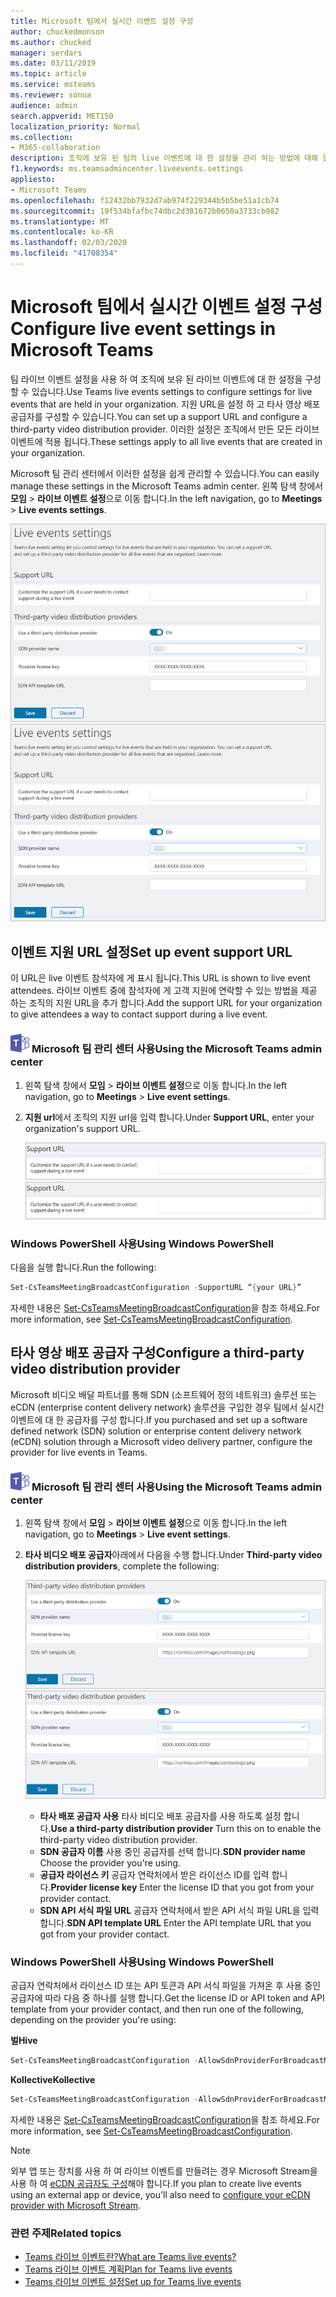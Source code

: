 ```yaml
---
title: Microsoft 팀에서 실시간 이벤트 설정 구성
author: chuckedmonson
ms.author: chucked
manager: serdars
ms.date: 03/11/2019
ms.topic: article
ms.service: msteams
ms.reviewer: sonua
audience: admin
search.appverid: MET150
localization_priority: Normal
ms.collection:
- M365-collaboration
description: 조직에 보유 된 팀의 live 이벤트에 대 한 설정을 관리 하는 방법에 대해 알아봅니다.
f1.keywords: ms.teamsadmincenter.liveevents.settings
appliesto:
- Microsoft Teams
ms.openlocfilehash: f12432bb7932d7ab974f229344b5b5be51a1cb74
ms.sourcegitcommit: 19f534bfafbc74dbc2d381672b0650a3733cb982
ms.translationtype: MT
ms.contentlocale: ko-KR
ms.lasthandoff: 02/03/2020
ms.locfileid: "41708354"
---
```

# <a name="configure-live-event-settings-in-microsoft-teams"></a><span data-ttu-id="3c9a0-103">Microsoft 팀에서 실시간 이벤트 설정 구성</span><span class="sxs-lookup"><span data-stu-id="3c9a0-103">Configure live event settings in Microsoft Teams</span></span>

<span data-ttu-id="3c9a0-104">팀 라이브 이벤트 설정을 사용 하 여 조직에 보유 된 라이브 이벤트에 대 한 설정을 구성할 수 있습니다.</span><span class="sxs-lookup"><span data-stu-id="3c9a0-104">Use Teams live events settings to configure settings for live events that are held in your organization.</span></span> <span data-ttu-id="3c9a0-105">지원 URL을 설정 하 고 타사 영상 배포 공급자를 구성할 수 있습니다.</span><span class="sxs-lookup"><span data-stu-id="3c9a0-105">You can set up a support URL and configure a third-party video distribution provider.</span></span> <span data-ttu-id="3c9a0-106">이러한 설정은 조직에서 만든 모든 라이브 이벤트에 적용 됩니다.</span><span class="sxs-lookup"><span data-stu-id="3c9a0-106">These settings apply to all live events that are created in your organization.</span></span> 

<span data-ttu-id="3c9a0-107">Microsoft 팀 관리 센터에서 이러한 설정을 쉽게 관리할 수 있습니다.</span><span class="sxs-lookup"><span data-stu-id="3c9a0-107">You can easily manage these settings in the Microsoft Teams admin center.</span></span> <span data-ttu-id="3c9a0-108">왼쪽 탐색 창에서 **모임** > **라이브 이벤트 설정**으로 이동 합니다.</span><span class="sxs-lookup"><span data-stu-id="3c9a0-108">In the left navigation, go to **Meetings** > **Live events settings**.</span></span> 

<span data-ttu-id="3c9a0-109">![팀의 라이브 이벤트 설정 스크린샷](../media/teams-live-events-settings.png "Microsoft 팀 관리 센터에서 구성할 수 있는 팀 live 이벤트 설정 스크린샷")</span><span class="sxs-lookup"><span data-stu-id="3c9a0-109">![Screen shot of Teams live events settings](../media/teams-live-events-settings.png "Screen shot of Teams live events settings that you can configure in the Microsoft Teams admin center")</span></span> 

## <a name="set-up-event-support-url"></a><span data-ttu-id="3c9a0-110">이벤트 지원 URL 설정</span><span class="sxs-lookup"><span data-stu-id="3c9a0-110">Set up event support URL</span></span>

<span data-ttu-id="3c9a0-111">이 URL은 live 이벤트 참석자에 게 표시 됩니다.</span><span class="sxs-lookup"><span data-stu-id="3c9a0-111">This URL is shown to live event attendees.</span></span> <span data-ttu-id="3c9a0-112">라이브 이벤트 중에 참석자에 게 고객 지원에 연락할 수 있는 방법을 제공 하는 조직의 지원 URL을 추가 합니다.</span><span class="sxs-lookup"><span data-stu-id="3c9a0-112">Add the support URL for your organization to give attendees a way to contact support during a live event.</span></span>

### <a name="an-icon-showing-the-microsoft-teams-logomediateams-logo-30x30png-using-the-microsoft-teams-admin-center"></a>![Microsoft 팀 로고를 표시 하는 아이콘](../media/teams-logo-30x30.png) <span data-ttu-id="3c9a0-114">Microsoft 팀 관리 센터 사용</span><span class="sxs-lookup"><span data-stu-id="3c9a0-114">Using the Microsoft Teams admin center</span></span>

1. <span data-ttu-id="3c9a0-115">왼쪽 탐색 창에서 **모임** > **라이브 이벤트 설정**으로 이동 합니다.</span><span class="sxs-lookup"><span data-stu-id="3c9a0-115">In the left navigation, go to **Meetings** > **Live event settings**.</span></span>
2. <span data-ttu-id="3c9a0-116">**지원 url**에서 조직의 지원 url을 입력 합니다.</span><span class="sxs-lookup"><span data-stu-id="3c9a0-116">Under **Support URL**, enter your organization's support URL.</span></span> 

    <span data-ttu-id="3c9a0-117">![관리 센터에서 라이브 이벤트에 대 한 URL 설정 지원](../media/teams-live-events-settings-supporturl.png "팀 라이브 이벤트에 대 한 지원 URL 설정 스크린샷")</span><span class="sxs-lookup"><span data-stu-id="3c9a0-117">![Support URL setting for live events in the admin center](../media/teams-live-events-settings-supporturl.png "Screen shot of support URL setting for Teams live events")</span></span>

### <a name="using-windows-powershell"></a><span data-ttu-id="3c9a0-118">Windows PowerShell 사용</span><span class="sxs-lookup"><span data-stu-id="3c9a0-118">Using Windows PowerShell</span></span>
<span data-ttu-id="3c9a0-119">다음을 실행 합니다.</span><span class="sxs-lookup"><span data-stu-id="3c9a0-119">Run the following:</span></span>
```PowerShell
Set-CsTeamsMeetingBroadcastConfiguration -SupportURL “{your URL}” 
```
<span data-ttu-id="3c9a0-120">자세한 내용은 [Set-CsTeamsMeetingBroadcastConfiguration](https://docs.microsoft.com/powershell/module/skype/set-csteamsmeetingbroadcastconfiguration?view=skype-ps)을 참조 하세요.</span><span class="sxs-lookup"><span data-stu-id="3c9a0-120">For more information, see [Set-CsTeamsMeetingBroadcastConfiguration](https://docs.microsoft.com/powershell/module/skype/set-csteamsmeetingbroadcastconfiguration?view=skype-ps).</span></span>
## <a name="configure-a-third-party-video-distribution-provider"></a><span data-ttu-id="3c9a0-121">타사 영상 배포 공급자 구성</span><span class="sxs-lookup"><span data-stu-id="3c9a0-121">Configure a third-party video distribution provider</span></span> 

<span data-ttu-id="3c9a0-122">Microsoft 비디오 배달 파트너를 통해 SDN (소프트웨어 정의 네트워크) 솔루션 또는 eCDN (enterprise content delivery network) 솔루션을 구입한 경우 팀에서 실시간 이벤트에 대 한 공급자를 구성 합니다.</span><span class="sxs-lookup"><span data-stu-id="3c9a0-122">If you purchased and set up a software defined network (SDN) solution or enterprise content delivery network (eCDN) solution through a Microsoft video delivery partner, configure the provider for live events in Teams.</span></span> 

### <a name="an-icon-showing-the-microsoft-teams-logomediateams-logo-30x30png-using-the-microsoft-teams-admin-center"></a>![Microsoft 팀 로고를 표시 하는 아이콘](../media/teams-logo-30x30.png) <span data-ttu-id="3c9a0-124">Microsoft 팀 관리 센터 사용</span><span class="sxs-lookup"><span data-stu-id="3c9a0-124">Using the Microsoft Teams admin center</span></span>

1. <span data-ttu-id="3c9a0-125">왼쪽 탐색 창에서 **모임** > **라이브 이벤트 설정**으로 이동 합니다.</span><span class="sxs-lookup"><span data-stu-id="3c9a0-125">In the left navigation, go to **Meetings** > **Live event settings**.</span></span>
2. <span data-ttu-id="3c9a0-126">**타사 비디오 배포 공급자**아래에서 다음을 수행 합니다.</span><span class="sxs-lookup"><span data-stu-id="3c9a0-126">Under **Third-party video distribution providers**, complete the following:</span></span> 

    <span data-ttu-id="3c9a0-127">![관리 센터의 타사 영상 배포 공급자 설정](../media/teams-live-events-settings-distribution-provider.png "라이브 이벤트의 타사 비디오 배포 공급자 설정 스크린샷")</span><span class="sxs-lookup"><span data-stu-id="3c9a0-127">![Third-party video distribution provider settings in the admin center](../media/teams-live-events-settings-distribution-provider.png "Screen shot of the third-party video distribution provider settings for live events")</span></span>

    - <span data-ttu-id="3c9a0-128">**타사 배포 공급자 사용** 타사 비디오 배포 공급자를 사용 하도록 설정 합니다.</span><span class="sxs-lookup"><span data-stu-id="3c9a0-128">**Use a third-party distribution provider** Turn this on to enable the third-party video distribution provider.</span></span>
    - <span data-ttu-id="3c9a0-129">**SDN 공급자 이름** 사용 중인 공급자를 선택 합니다.</span><span class="sxs-lookup"><span data-stu-id="3c9a0-129">**SDN provider name** Choose the provider you're using.</span></span>
    - <span data-ttu-id="3c9a0-130">**공급자 라이선스 키** 공급자 연락처에서 받은 라이선스 ID를 입력 합니다.</span><span class="sxs-lookup"><span data-stu-id="3c9a0-130">**Provider license key** Enter the license ID that you got from your provider contact.</span></span>
    - <span data-ttu-id="3c9a0-131">**SDN API 서식 파일 URL** 공급자 연락처에서 받은 API 서식 파일 URL을 입력 합니다.</span><span class="sxs-lookup"><span data-stu-id="3c9a0-131">**SDN API template URL** Enter the API template URL that you got from your provider contact.</span></span>

### <a name="using-windows-powershell"></a><span data-ttu-id="3c9a0-132">Windows PowerShell 사용</span><span class="sxs-lookup"><span data-stu-id="3c9a0-132">Using Windows PowerShell</span></span>
<span data-ttu-id="3c9a0-133">공급자 연락처에서 라이선스 ID 또는 API 토큰과 API 서식 파일을 가져온 후 사용 중인 공급자에 따라 다음 중 하나를 실행 합니다.</span><span class="sxs-lookup"><span data-stu-id="3c9a0-133">Get the license ID or API token and API template from your provider contact, and then run one of the following, depending on the provider you're using:</span></span>

<span data-ttu-id="3c9a0-134">**벌**</span><span class="sxs-lookup"><span data-stu-id="3c9a0-134">**Hive**</span></span> 
```PowerShell
Set-CsTeamsMeetingBroadcastConfiguration -AllowSdnProviderForBroadcastMeeting $True -SdnProviderName hive -SdnLicenseId {license ID GUID provided by Hive} -SdnApiTemplateUrl “{API template URL provided by Hive}”
```
<span data-ttu-id="3c9a0-135">**Kollective**</span><span class="sxs-lookup"><span data-stu-id="3c9a0-135">**Kollective**</span></span> 
```PowerShell
Set-CsTeamsMeetingBroadcastConfiguration -AllowSdnProviderForBroadcastMeeting $True -SdnProviderName kollective -SdnApiTemplateUrl "{API template URL provided by Kollective}" -SdnApiToken {API token GUID provided by Kollective}
```
<span data-ttu-id="3c9a0-136">자세한 내용은 [Set-CsTeamsMeetingBroadcastConfiguration](https://docs.microsoft.com/powershell/module/skype/set-csteamsmeetingbroadcastconfiguration?view=skype-ps)을 참조 하세요.</span><span class="sxs-lookup"><span data-stu-id="3c9a0-136">For more information, see [Set-CsTeamsMeetingBroadcastConfiguration](https://docs.microsoft.com/powershell/module/skype/set-csteamsmeetingbroadcastconfiguration?view=skype-ps).</span></span>

> [!NOTE]
> <span data-ttu-id="3c9a0-137">외부 앱 또는 장치를 사용 하 여 라이브 이벤트를 만들려는 경우 Microsoft Stream을 사용 하 여 [eCDN 공급자도 구성](https://docs.microsoft.com/stream/network-caching)해야 합니다.</span><span class="sxs-lookup"><span data-stu-id="3c9a0-137">If you plan to create live events using an external app or device, you'll also need to [configure your eCDN provider with Microsoft Stream](https://docs.microsoft.com/stream/network-caching).</span></span> 

### <a name="related-topics"></a><span data-ttu-id="3c9a0-138">관련 주제</span><span class="sxs-lookup"><span data-stu-id="3c9a0-138">Related topics</span></span>
- [<span data-ttu-id="3c9a0-139">Teams 라이브 이벤트란?</span><span class="sxs-lookup"><span data-stu-id="3c9a0-139">What are Teams live events?</span></span>](what-are-teams-live-events.md)
- [<span data-ttu-id="3c9a0-140">Teams 라이브 이벤트 계획</span><span class="sxs-lookup"><span data-stu-id="3c9a0-140">Plan for Teams live events</span></span>](plan-for-teams-live-events.md)
- [<span data-ttu-id="3c9a0-141">Teams 라이브 이벤트 설정</span><span class="sxs-lookup"><span data-stu-id="3c9a0-141">Set up for Teams live events</span></span>](set-up-for-teams-live-events.md)